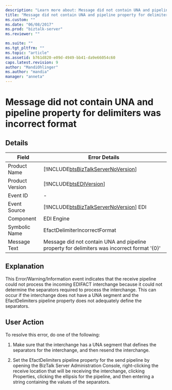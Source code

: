 ```yaml
---
description: "Learn more about: Message did not contain UNA and pipeline property for delimiters was incorrect format"
title: "Message did not contain UNA and pipeline property for delimiters was incorrect format | Microsoft Docs"
ms.custom: ""
ms.date: "06/08/2017"
ms.prod: "biztalk-server"
ms.reviewer: ""

ms.suite: ""
ms.tgt_pltfrm: ""
ms.topic: "article"
ms.assetid: b761d820-e09d-4949-bb41-da9e66054c60
caps.latest.revision: 9
author: "MandiOhlinger"
ms.author: "mandia"
manager: "anneta"
---
```

# Message did not contain UNA and pipeline property for delimiters was incorrect format
## Details  
  
| Field | Error Details |
|-----------------|---------------------------------------------------------------------------------------------|
|  Product Name   |     [!INCLUDE[btsBizTalkServerNoVersion](../includes/btsbiztalkservernoversion-md.md)]      |
| Product Version |                 [!INCLUDE[btsEDIVersion](../includes/btsediversion-md.md)]                  |
|    Event ID     |                                              -                                              |
|  Event Source   |   [!INCLUDE[btsBizTalkServerNoVersion](../includes/btsbiztalkservernoversion-md.md)] EDI    |
|    Component    |                                         EDI Engine                                          |
|  Symbolic Name  |                                EfactDelimiterIncorrectFormat                                |
|  Message Text   | Message did not contain UNA and pipeline property for delimiters was incorrect format '{0}' |
  
## Explanation  
 This Error/Warning/Information event indicates that the receive pipeline could not process the incoming EDIFACT interchange because it could not determine the separators required to process the interchange. This can occur if the interchange does not have a UNA segment and the EfactDelimiters pipeline property does not adequately define the separators.  
  
## User Action  
 To resolve this error, do one of the following:  
  
1.  Make sure that the interchange has a UNA segment that defines the separators for the interchange, and then resend the interchange.  
  
2.  Set the EfactDelimiters pipeline property for the send pipeline by opening the BizTalk Server Administration Console, right-clicking the receive location that will be receiving the interchange, clicking Properties, clicking the ellipsis for the pipeline, and then entering a string containing the values of the separators.
